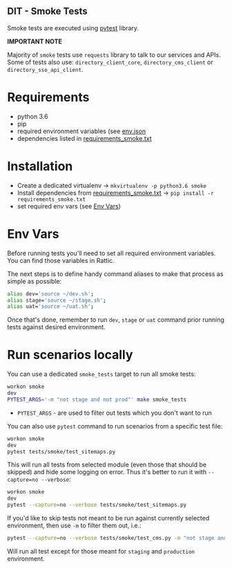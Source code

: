 DIT - Smoke Tests
----------------------------------

Smoke tests are executed using [pytest](https://pypi.org/project/pytest/) library.


**IMPORTANT NOTE**

Majority of `smoke` tests use `requests` library to talk to our services and APIs.  
Some of tests also use: `directory_client_core`, `directory_cms_client` or `directory_sso_api_client`.  


# Requirements

* python 3.6
* pip
* required environment variables (see [env.json](../../docker/env.json)
* dependencies listed in [requirements_smoke.txt](../../requirements_smoke.txt)


# Installation

* Create a dedicated virtualenv → `mkvirtualenv -p python3.6 smoke`
* Install dependencies from [requirements_smoke.txt](../../requirements_smoke.txt) → `pip install -r requirements_smoke.txt`
* set required env vars (see [Env Vars](#env-vars))


# Env Vars

Before running tests you'll need to set all required environment variables.  
You can find those variables in Rattic.  

The next steps is to define handy command aliases to make that process as simple as possible:

```bash
alias dev='source ~/dev.sh';
alias stage='source ~/stage.sh';
alias uat='source ~/uat.sh';
```

Once that's done, remember to run `dev`, `stage` or `uat` command prior running tests 
against desired environment.


# Run scenarios locally

You can use a dedicated `smoke_tests` target to run all smoke tests:
```bash
workon smoke
dev
PYTEST_ARGS='-m "not stage and not prod"' make smoke_tests
```

* `PYTEST_ARGS` - are used to filter out tests which you don't want to run


You can also use `pytest` command to run scenarios from a specific test file: 
```bash
workon smoke
dev
pytest tests/smoke/test_sitemaps.py
```

This will run all tests from selected module (even those that should be skipped) and 
hide some logging on error.
Thus it's better to run it with `--capture=no --verbose`:

```bash
workon smoke
dev
pytest --capture=no --verbose tests/smoke/test_sitemaps.py
```

If you'd like to skip tests not meant to be run against currently selected environment, 
then use `-m` to filter them out, i.e.:
```bash
pytest --capture=no --verbose tests/smoke/test_cms.py -m "not stage and not prod"
```
Will run all test except for those meant for `staging` and `production` environment.
